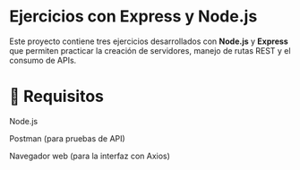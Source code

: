 # Ejercicios con Express y Node.js

Este proyecto contiene tres ejercicios desarrollados con **Node.js** y **Express** que permiten practicar la creación de servidores, manejo de rutas REST y el consumo de APIs.

# 📌 Requisitos

Node.js

Postman (para pruebas de API)

Navegador web (para la interfaz con Axios)
